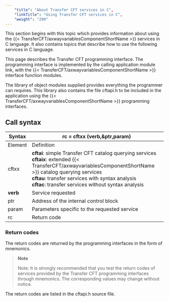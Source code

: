```yaml
---
    "title": "About Transfer CFT services in C",
    "linkTitle": "Using Transfer CFT services in C",
    "weight": "290"
---
```

This section begins with this topic which provides information about using
the {{< TransferCFT/axwayvariablesComponentShortName  >}} services in C language. It also contains topics
that describe how to use the following services in
C language.

This page describes the Transfer
CFT programming interface. The programming interface is implemented by
the calling application module link, with the {{< TransferCFT/axwayvariablesComponentShortName  >}} interface function
modules.

The library of object modules supplied provides everything the programmer
can requires. This library also contains the file cftapi.h
to be included in the application using the {{< TransferCFT/axwayvariablesComponentShortName  >}} programming interfaces.

<span id="Call_Syntax"></span>

Call syntax
-----------


| ****Syntax**** | rc = cftxx (verb,&amp;ptr,param) |
| --- | --- |
| Element | Definition |
| cftxx | ****cftai****: simple Transfer CFT catalog querying services<br/> ****cftaix****: extended {{< TransferCFT/axwayvariablesComponentShortName  >}} catalog querying services<br/> ****cftau****: transfer services with syntax analysis<br/> ****cftac****: transfer services without syntax analysis |
| **verb** | Service requested |
| ptr | Address of the internal control block |
| param | Parameters specific to the requested service |
| rc | Return code |


### Return codes

The return codes are returned by the programming interfaces in the form
of mnemonics.

> **Note**
>
> Note: It is strongly recommended that you test the return codes of services
> provided by the Transfer CFT programming interfaces through mnemonics.
> The corresponding values may change without notice.

The return codes are listed in the cftapi.h source file.
